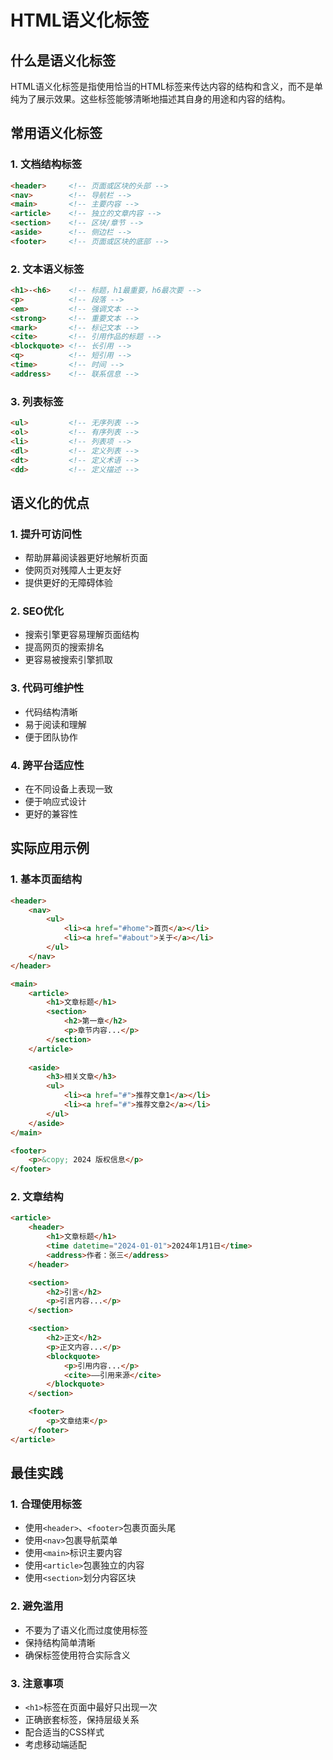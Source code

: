 # HTML语义化标签

## 什么是语义化标签
HTML语义化标签是指使用恰当的HTML标签来传达内容的结构和含义，而不是单纯为了展示效果。这些标签能够清晰地描述其自身的用途和内容的结构。

## 常用语义化标签

### 1. 文档结构标签
```html
<header>     <!-- 页面或区块的头部 -->
<nav>        <!-- 导航栏 -->
<main>       <!-- 主要内容 -->
<article>    <!-- 独立的文章内容 -->
<section>    <!-- 区块/章节 -->
<aside>      <!-- 侧边栏 -->
<footer>     <!-- 页面或区块的底部 -->
```

### 2. 文本语义标签
```html
<h1>-<h6>    <!-- 标题，h1最重要，h6最次要 -->
<p>          <!-- 段落 -->
<em>         <!-- 强调文本 -->
<strong>     <!-- 重要文本 -->
<mark>       <!-- 标记文本 -->
<cite>       <!-- 引用作品的标题 -->
<blockquote> <!-- 长引用 -->
<q>          <!-- 短引用 -->
<time>       <!-- 时间 -->
<address>    <!-- 联系信息 -->
```

### 3. 列表标签
```html
<ul>         <!-- 无序列表 -->
<ol>         <!-- 有序列表 -->
<li>         <!-- 列表项 -->
<dl>         <!-- 定义列表 -->
<dt>         <!-- 定义术语 -->
<dd>         <!-- 定义描述 -->
```

## 语义化的优点

### 1. 提升可访问性
- 帮助屏幕阅读器更好地解析页面
- 使网页对残障人士更友好
- 提供更好的无障碍体验

### 2. SEO优化
- 搜索引擎更容易理解页面结构
- 提高网页的搜索排名
- 更容易被搜索引擎抓取

### 3. 代码可维护性
- 代码结构清晰
- 易于阅读和理解
- 便于团队协作

### 4. 跨平台适应性
- 在不同设备上表现一致
- 便于响应式设计
- 更好的兼容性

## 实际应用示例

### 1. 基本页面结构
```html
<header>
    <nav>
        <ul>
            <li><a href="#home">首页</a></li>
            <li><a href="#about">关于</a></li>
        </ul>
    </nav>
</header>

<main>
    <article>
        <h1>文章标题</h1>
        <section>
            <h2>第一章</h2>
            <p>章节内容...</p>
        </section>
    </article>
    
    <aside>
        <h3>相关文章</h3>
        <ul>
            <li><a href="#">推荐文章1</a></li>
            <li><a href="#">推荐文章2</a></li>
        </ul>
    </aside>
</main>

<footer>
    <p>&copy; 2024 版权信息</p>
</footer>
```

### 2. 文章结构
```html
<article>
    <header>
        <h1>文章标题</h1>
        <time datetime="2024-01-01">2024年1月1日</time>
        <address>作者：张三</address>
    </header>

    <section>
        <h2>引言</h2>
        <p>引言内容...</p>
    </section>

    <section>
        <h2>正文</h2>
        <p>正文内容...</p>
        <blockquote>
            <p>引用内容...</p>
            <cite>——引用来源</cite>
        </blockquote>
    </section>

    <footer>
        <p>文章结束</p>
    </footer>
</article>
```

## 最佳实践

### 1. 合理使用标签
- 使用`<header>`、`<footer>`包裹页面头尾
- 使用`<nav>`包裹导航菜单
- 使用`<main>`标识主要内容
- 使用`<article>`包裹独立的内容
- 使用`<section>`划分内容区块

### 2. 避免滥用
- 不要为了语义化而过度使用标签
- 保持结构简单清晰
- 确保标签使用符合实际含义

### 3. 注意事项
- `<h1>`标签在页面中最好只出现一次
- 正确嵌套标签，保持层级关系
- 配合适当的CSS样式
- 考虑移动端适配

